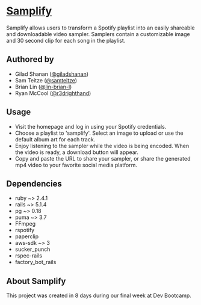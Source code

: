 # [Samplify](https://samplify-dbc.herokuapp.com/)

Samplify allows users to transform a Spotify playlist into an easily shareable and downloadable video sampler. Samplers contain a customizable image and 30 second clip for each song in the playlist.

## Authored by

* Gilad Shanan ([@giladshanan](https://github.com/giladshanan))
* Sam Teitze ([@samteitze](https://github.com/samtietze))
* Brian Lin ([@lin-brian-l](https://github.com/lin-brian-l))
* Ryan McCool ([@r3drighthand](https://github.com/r3drighthand))

## Usage

* Visit the homepage and log in using your Spotify credentials.
* Choose a playlist to 'samplify'. Select an image to upload or use the default album art for each track.
* Enjoy listening to the sampler while the video is being encoded. When the video is ready, a download button will appear.
* Copy and paste the URL to share your sampler, or share the generated mp4 video to your favorite social media platform.

## Dependencies

* ruby ~> 2.4.1
* rails ~> 5.1.4
* pg ~> 0.18
* puma ~> 3.7
* FFmpeg
* rspotify
* paperclip
* aws-sdk ~> 3
* sucker_punch
* rspec-rails
* factory_bot_rails

## About Samplify

This project was created in 8 days during our final week at Dev Bootcamp.
